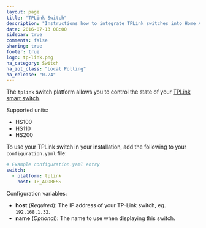 ```yaml
---
layout: page
title: "TPLink Switch"
description: "Instructions how to integrate TPLink switches into Home Assistant."
date: 2016-07-13 08:00
sidebar: true
comments: false
sharing: true
footer: true
logo: tp-link.png
ha_category: Switch
ha_iot_class: "Local Polling"
ha_release: "0.24"
---
```



The `tplink` switch platform allows you to control the state of your [TPLink smart switch](http://www.tp-link.com/en/products/list-5258.html).

Supported units:

- HS100
- HS110
- HS200

To use your TPLink switch in your installation, add the following to your `configuration.yaml` file:

```yaml
# Example configuration.yaml entry
switch:
  - platform: tplink
    host: IP_ADDRESS
```

Configuration variables:

- **host** (*Required*): The IP address of your TP-Link switch, eg. `192.168.1.32`.
- **name** (*Optional*): The name to use when displaying this switch.


